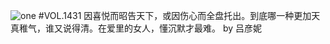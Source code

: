 ![one](http://image.wufazhuce.com/FvbA-RS6FGHHwQ4hFmsx4Kt11ppJ)
#VOL.1431
因喜悦而昭告天下，或因伤心而全盘托出。到底哪一种更加天真稚气，谁又说得清。在爱里的女人，懂沉默才最难。 by 吕彦妮
